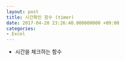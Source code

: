 ```yaml
---
layout: post
title: 시간확인 함수 (timer)
date: 2017-04-20 23:26:40.000000000 +09:00
categories:
- Excel
---
```

<p><script src="https://gist.github.com/nck2/643a3a0ae74c1ba948573a98332a8536.js"></script></p>
<ul>
<li>시간을 체크하는 함수</li>
</ul>
